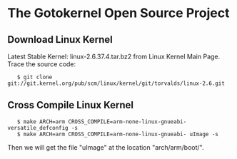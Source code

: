 The Gotokernel Open Source Project
================================================================================

Download Linux Kernel
--------------------------------------------------------------------------------

Latest Stable Kernel: linux-2.6.37.4.tar.bz2 from Linux Kernel Main Page.
Trace the source code:

```
   $ git clone git://git.kernel.org/pub/scm/linux/kernel/git/torvalds/linux-2.6.git
```

Cross Compile Linux Kernel
--------------------------------------------------------------------------------

```
   $ make ARCH=arm CROSS_COMPILE=arm-none-linux-gnueabi- versatile_defconfig -s
   $ make ARCH=arm CROSS_COMPILE=arm-none-linux-gnueabi- uImage -s
```

Then we will get the file "uImage" at the location "arch/arm/boot/".